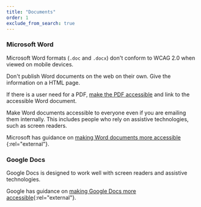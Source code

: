 ```yaml
---
title: "Documents"
order: 1
exclude_from_search: true
---
```


### Microsoft Word

Microsoft Word formats (`.doc` and `.docx`) don't conform to WCAG 2.0 when viewed on mobile devices.

Don't publish Word documents on the web on their own. Give the information on a HTML page.

If there is a user need for a PDF, [make the PDF accessible](/accessibility-inclusivity/#pdfs) and link to the accessible Word document.

Make Word documents accessible to everyone even if you are emailing them internally. This includes people who rely on assistive technologies, such as screen readers.

Microsoft has guidance on [making Word documents more accessible ](https://support.office.com/en-us/article/Creating-accessible-Word-documents-d9bf3683-87ac-47ea-b91a-78dcacb3c66d?CTT=3&amp;CorrelationId=b3c40249-a7fa-4300-9c12-5d0f79242a78&amp;ui=en-US&amp;rs=en-US&amp;ad=US){:rel="external"}.

### Google Docs

Google Docs is designed to work well with screen readers and assistive technologies.

Google has guidance on [making Google Docs more accessible](https://support.google.com/docs/answer/6199477?hl=en){:rel="external"}.
